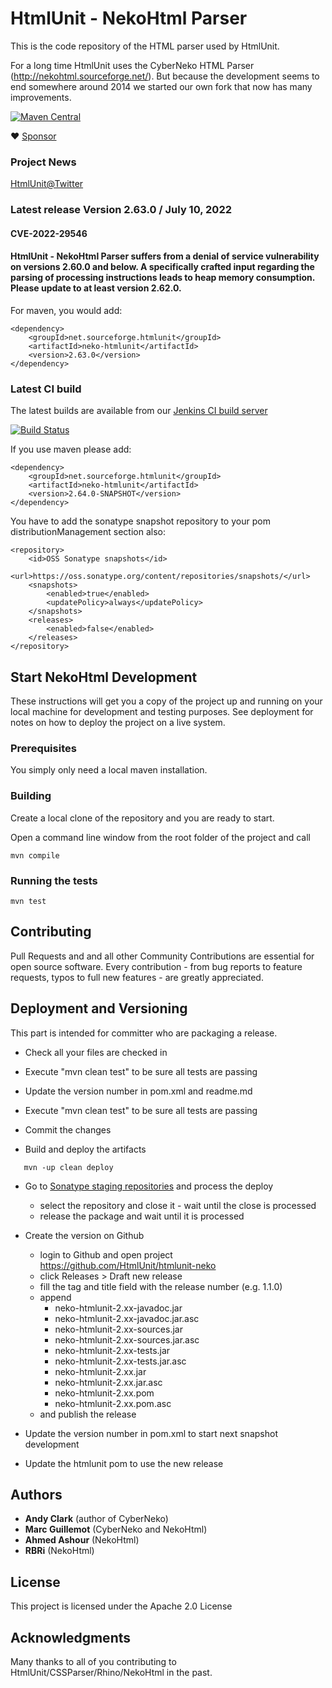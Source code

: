 # HtmlUnit - NekoHtml Parser

This is the code repository of the HTML parser used by HtmlUnit.

For a long time HtmlUnit uses the CyberNeko HTML Parser (http://nekohtml.sourceforge.net/). But because the development
seems to end somewhere around 2014 we started our own fork that now has many improvements.

[![Maven Central](https://maven-badges.herokuapp.com/maven-central/net.sourceforge.htmlunit/neko-htmlunit/badge.svg)](https://maven-badges.herokuapp.com/maven-central/net.sourceforge.htmlunit/neko-htmlunit)

:heart: [Sponsor](https://github.com/sponsors/rbri)

### Project News
[HtmlUnit@Twitter][3]

### Latest release Version 2.63.0 / July 10, 2022

#### CVE-2022-29546
#### HtmlUnit - NekoHtml Parser suffers from a denial of service vulnerability on versions 2.60.0 and below. A specifically crafted input regarding the parsing of processing instructions leads to heap memory consumption. Please update to at least version 2.62.0.

For maven, you would add:

    <dependency>
        <groupId>net.sourceforge.htmlunit</groupId>
        <artifactId>neko-htmlunit</artifactId>
        <version>2.63.0</version>
    </dependency>

### Latest CI build
The latest builds are available from our
[Jenkins CI build server][2]

[![Build Status](https://jenkins.wetator.org/buildStatus/icon?job=HtmlUnit+-+Neko)](https://jenkins.wetator.org/view/HtmlUnit/job/HtmlUnit%20-%20Neko/)


If you use maven please add:

    <dependency>
        <groupId>net.sourceforge.htmlunit</groupId>
        <artifactId>neko-htmlunit</artifactId>
        <version>2.64.0-SNAPSHOT</version>
    </dependency>

You have to add the sonatype snapshot repository to your pom distributionManagement section also:

    <repository>
        <id>OSS Sonatype snapshots</id>
        <url>https://oss.sonatype.org/content/repositories/snapshots/</url>
        <snapshots>
            <enabled>true</enabled>
            <updatePolicy>always</updatePolicy>
        </snapshots>
        <releases>
            <enabled>false</enabled>
        </releases>
    </repository>


## Start NekoHtml Development

These instructions will get you a copy of the project up and running on your local machine for development and testing purposes. See deployment for notes on how to deploy the project on a live system.

### Prerequisites

You simply only need a local maven installation.


### Building

Create a local clone of the repository and you are ready to start.

Open a command line window from the root folder of the project and call

```
mvn compile
```

### Running the tests

```
mvn test
```

## Contributing

Pull Requests and and all other Community Contributions are essential for open source software.
Every contribution - from bug reports to feature requests, typos to full new features - are greatly appreciated.

## Deployment and Versioning

This part is intended for committer who are packaging a release.

* Check all your files are checked in
* Execute "mvn clean test" to be sure all tests are passing
* Update the version number in pom.xml and readme.md
* Execute "mvn clean test" to be sure all tests are passing
* Commit the changes


* Build and deploy the artifacts 

```
   mvn -up clean deploy
```

* Go to [Sonatype staging repositories](https://oss.sonatype.org/index.html#stagingRepositories) and process the deploy
  - select the repository and close it - wait until the close is processed
  - release the package and wait until it is processed

* Create the version on Github
    * login to Github and open project https://github.com/HtmlUnit/htmlunit-neko
    * click Releases > Draft new release
    * fill the tag and title field with the release number (e.g. 1.1.0)
    * append 
        * neko-htmlunit-2.xx-javadoc.jar
        * neko-htmlunit-2.xx-javadoc.jar.asc
        * neko-htmlunit-2.xx-sources.jar
        * neko-htmlunit-2.xx-sources.jar.asc
        * neko-htmlunit-2.xx-tests.jar
        * neko-htmlunit-2.xx-tests.jar.asc
        * neko-htmlunit-2.xx.jar
        * neko-htmlunit-2.xx.jar.asc
        * neko-htmlunit-2.xx.pom
        * neko-htmlunit-2.xx.pom.asc 
    * and publish the release 

* Update the version number in pom.xml to start next snapshot development
* Update the htmlunit pom to use the new release

## Authors

* **Andy Clark** (author of CyberNeko)
* **Marc Guillemot** (CyberNeko and NekoHtml)
* **Ahmed Ashour** (NekoHtml)
* **RBRi** (NekoHtml)

## License

This project is licensed under the Apache 2.0 License

## Acknowledgments

Many thanks to all of you contributing to HtmlUnit/CSSParser/Rhino/NekoHtml in the past.


[2]: https://jenkins.wetator.org/job/HtmlUnit%20-%20Neko/ "HtmlUnit -Neko CI"
[3]: https://twitter.com/HtmlUnit "https://twitter.com/HtmlUnit"
